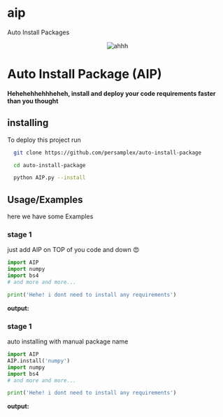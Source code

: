 # aip
Auto Install Packages 
<p align="center">
  <img src="https://i.ytimg.com/vi/-1qju6V1jLM/maxresdefault.jpg" alt="ahhh">
</p>


# Auto Install Package (AIP)
**Hehehehhehhheheh, install and deploy your code requirements faster than you thought**



## installing

To deploy this project run

```bash
  git clone https://github.com/persamplex/auto-install-package
```

```bash
  cd auto-install-package
```

```bash
  python AIP.py --install
```



## Usage/Examples
here we have some Examples


### stage 1
just add AIP on TOP of you code and down 😍
```python
import AIP
import numpy
import bs4
# and more and more...

print('Hehe! i dont need to install any requirements')
```
**output:**




### stage 1
auto installing with manual package name 
```python
import AIP
AIP.install('numpy')
import numpy
import bs4
# and more and more...

print('Hehe! i dont need to install any requirements')
```
**output:**

